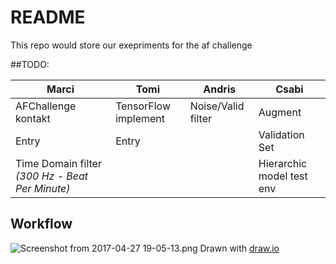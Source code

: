 # README #

This repo would store our exepriments for the af challenge

##TODO:

**Marci**| **Tomi** | **Andris** | **Csabi**
---------- | --------- |---------- | --------- |
AFChallenge kontakt | TensorFlow implement | Noise/Valid filter | Augment
Entry | Entry | | Validation Set
Time Domain filter *(300 Hz - Beat Per Minute)*| | | Hierarchic model test env


## Workflow
![Screenshot from 2017-04-27 19-05-13.png](https://bitbucket.org/repo/8pKrpa/images/1305719799-Screenshot%20from%202017-04-27%2019-05-13.png)
Drawn with [draw.io](https://www.draw.io/?lightbox=1&highlight=0000ff&edit=_blank&layers=1&nav=1#R7Vxbc9o4FP41vO74jnkMaWh3pkkzzWz3cUfYArSVLSqbhOyv3yNbvkkimMRQQptOE3wsydanc%2FnOkZKRe51sP3K0Xt2yGNORY8Xbkfth5Dj22LLgh5A8l5KJPy4FS05i2agRPJD%2FsBTKfssNiXHWaZgzRnOy7gojlqY4yjsyxDl76jZbMNp96hot5ROtRvAQIYq1Zn%2BTOF%2BV0tBvtf6EyXJVPdmuJjxH0fclZ5tUPm%2FkuIviq7ydoGos2T5boZg9tUTuzci95ozl5adke42pwLaCrew323G3fm%2BO07xPB7fs8IjoRk79jpEMg4hx%2BPYNUWjpBBQGm85BEizFpxnZws3p%2Fa2cRP5cAQfzWYuPm4ReRTmM4U4fMc8JQPsZzTG9ZxnJCUuhyZzlOUugARU3pjVw14yKfh8a6JoxrihZir45W4N0lScULmz4mOWcfa%2FXCmCc6khIcMRYeNsSSWQ%2BYpbgnD9DE3nXC%2Fyyi9Rix5PXT41OBHIhV211qFYXSTVc1kM3SwEf5GqYV0Y0VZZGQ1sAtu4%2F0dpe0JxiVedMAMCMuwD4OgC2MzkSAna4H4FK36LNHH5Mn1Ykxw9rFAnZE%2FimrpboUNUo71eK1pzHhkUPhpjx5KxmXGmB1VUCS9OBY%2BFRPeq88HAnHTy8E%2BJhnyMefheP4IR46OHr5D7S7lqHHerTN7vIyQAAnMJDujuQOthD2u4QLrJHWDzhlM0uctzPBMIh8OhhAqfHQ3GRtn06n2CfwkceDIjiIyf98KjTijc5SX8%2FIDiNr0TaJDChKMtI9BK9dkFSUHUsHmGJ%2BxLQBcVbOdA0YokYprxf9G8xe6v4gjs4hsRLvgjgS%2FLnr5gikSLcNHd2k3nRva9P8g0IVzJePPSxm%2F6ZUJdPuGcE3qQJAn7XAbi2snAZ2%2FAIy17tfEwZSPUk2kA54kucawMVSlBPu59eBJpe3HO85izCWaZpCOh5ri1kylKxOgtCqSJq6c6CpbnM8CGdkNdyYNuQ2yUkjotFR1IQwaJjXmuBIWRrirE7WisZjYGs1EbX1hPvcEP8K8P8y%2FxfUZ5wrCLHrYyvTKdj8igGlJME6Y%2BNyPqnFC%2Fy5qpKuatejKoSSloSlAjnlc4z8eNqs0wAl8Kaqtbwkp0Oe4a4YzyBV%2FzvwDGaCZqHvXnEqdAvEFKSLvUKQ%2BtR3WF2vwAIdXDU%2FoW2UPD0K0ZjzLtlohQlUtu%2FIU4KAljIa4sZt3RLWpNuIprb3G8tmqbvtAlTqGLQekEL572CdoDsIKYSdi2lNou2qfiBbirjw00FLlvWssNd9eC67yOMKTGr15qcJoy544HCmOedLozpNZMZoWBGhV%2B5zCjmuV14310U27wQxT6hNI44WuRglo61wCjfcFGQhqXjKDogDpVqAD1jnInX69frQcQk8bwFxz82OI0E7qkpDBqjlTEu6dMdNC657QrFxcclV6nKmwKT4xq0%2F0iBydUTzlsUrUgqlOgzRjw1eSJpSvtyz70rUO%2BiZDAGPOizsDsZrUrJVLb4INwWSdASX6mDFtJvxj2W4hZckQTmMIsogYUCw559hIn9YzvhFv7%2FsYYJFtGz3Msyb8ggHkkHatvDaEIQdt2gEwT9%2FOAQpTe3RyHq5HwkdOYugNCXj7RNHnrHPg5j7x3wFH%2FcdQGv5imBt2eg4XiKq5dh7stc%2B4KJytjq4hsY9g8rYN4dUbndiAMJBVcAv5eqyewennF9dwctvuLsDgt%2F%2BlVc9qQ1YvOd4nQJEIr1KfbZhU2tOc7UfP98SErwK5GUwFVJiq75xrMDxyIp4zOMVvPQ93xLj0OLMMJR1GYUotGSo5gA%2FMryn3us8iZdTfDUXbDeObUykK9uDgwYq%2FRaizwWpDqVa6EouiZR4IkZbulERNkmNtLCVryyx68gxB0dURXJF%2F9MqhcUXwNl4wqJ8A0nJIw0dJDtHU%2FnocWikAX4wDISXCa3mEyUIoiBW5g87LvgFpVEIDwSZxIqzW0Gc2ezovi4c%2Fx5XdIgsqQh5udYnwjmkIytxEqJ116vOYOEtRX15wYmUL5JDypxrEmsQDPiehJ%2FpgA6iTfFFEBpgH3kgpIcPomzYUie%2BysxpIlSw%2FzZDMnz9jMkEomTq%2B0leE15pOFC%2BnnVt21uWq5aEHH7RaKKWrwpEPU4vPibYh7l9IG67m617odyTDWmeo4y0HAcs5p7h2OKKvvZk8wBLDVUKpd1UnASyuj3OCL1eyv1bTYZTgYqUU6Ck5Uo%2FR5b7K3jtL3Pzh5UMVQ8kGOFmmWEJsMYIoT5ei6lAdCoub3fkbwQ83vvgZSr8qIeG38JZTwEID1Ol54NIDsOZOue9Xhw9eCQ5wbX%2Ft%2FuOB5cfU6m1lH%2B50OlsiwdKs8A1SvqDTpS%2BlnN94RUqKd2R0OqT6H7fJGyq5Pz%2B6ByBoDqHBO2egd71960gYqfLwu0LYXou2r1oi8N1EbyVGsZjgdWDv%2BSSiGer3vro5VCgnNMsH7NUojvv9LgtO2F4%2BVdQY%2B047cjfqNejCeKXgSvdcTKSIETHE0x9PTrS74SZ1ovv0Q2UfK44KS7qoEpk1N2pK5mL%2B02XfLaaF42MPwS%2FGCLA5fNH0Qpraj5qzPuzf8%3D)